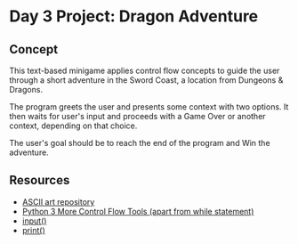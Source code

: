 # Day 3 Project: Dragon Adventure

## Concept

This text-based minigame applies control flow concepts to guide the user through a short adventure
in the Sword Coast, a location from Dungeons & Dragons.

The program greets the user and presents some context with two options. It then waits for user's
input and proceeds with a Game Over or another context, depending on that choice.

The user's goal should be to reach the end of the program and Win the adventure.

## Resources

- [ASCII art repository](https://ascii.co.uk/art)
- [Python 3 More Control Flow Tools (apart from while statement)](https://docs.python.org/3/tutorial/controlflow.html#more-control-flow-to)
- [input()](https://docs.python.org/3/library/functions.html?highlight=print#input)
- [print()](https://docs.python.org/3/library/functions.html?highlight=print#print)